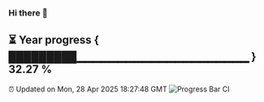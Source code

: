 ### Hi there 👋
⏳ Year progress { █████████▁▁▁▁▁▁▁▁▁▁▁▁▁▁▁▁▁▁▁▁▁ } 32.27 %
---
⏰ Updated on Mon, 28 Apr 2025 18:27:48 GMT
![Progress Bar CI](https://github.com/liununu/liununu/workflows/Progress%20Bar%20CI/badge.svg)
